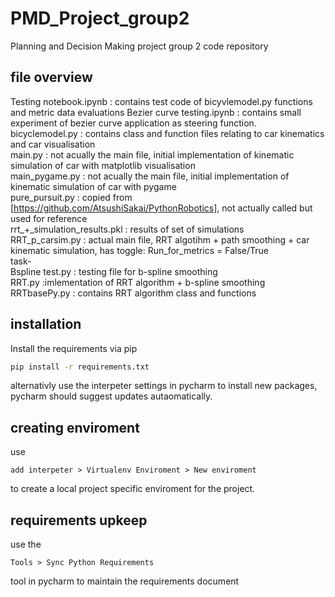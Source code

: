 # PMD_Project_group2
Planning and Decision Making project group 2 code repository
## file overview
Testing notebook.ipynb : contains test code of bicyvlemodel.py functions and metric data evaluations 
Bezier curve testing.ipynb :  contains small experiment of bezier curve application as steering function.
bicyclemodel.py : contains class and function files relating to car kinematics and car visualisation  
main.py : not acually the main file, initial implementation of kinematic simulation of car with matplotlib visualisation  
main_pygame.py : not acually the main file, initial implementation of kinematic simulation of car with pygame  
pure_pursuit.py : copied from [https://github.com/AtsushiSakai/PythonRobotics], not actually called but used for reference  
rrt_+_simulation_results.pkl : results of set of simulations  
RRT_p_carsim.py : actual main file, RRT algotihm + path smoothing + car kinematic simulation, has toggle: Run_for_metrics = False/True  
task-  
  Bspline test.py : testing file for b-spline smoothing  
  RRT.py :imlementation of RRT algorithm + b-spline smoothing  
  RRTbasePy.py : contains RRT algorithm class and functions  
  
## installation
Install the requirements via pip
```bash
pip install -r requirements.txt
```

alternativly use the interpeter settings in pycharm to install new packages, pycharm should suggest updates autaomatically.
## creating enviroment
use
```
add interpeter > Virtualenv Enviroment > New enviroment
```
to create a local project specific enviroment for the project.
## requirements upkeep
use the 
```
Tools > Sync Python Requirements 
```
tool in pycharm to maintain the requirements document

